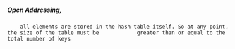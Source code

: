 ##### Open Addressing, 
		all elements are stored in the hash table itself. So at any point, the size of the table must be 			greater than or equal to the total number of keys
